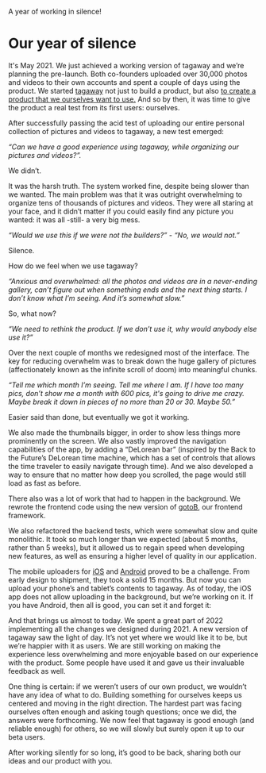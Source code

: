 A year of working in silence!
# Our year of silence

It's May 2021. We just achieved a working version of tagaway and we’re planning the pre-launch. Both co-founders uploaded over 30,000 photos and videos to their own accounts and spent a couple of days using the product. We started <a href="https://altocode.nl/pic/" target="_blank">tagaway</a> not just to build a product, but also <a href="https://altocode.nl/blog/facilitator" target="_blank">to create a product that we ourselves want to use.</a> And so by then, it was time to give the product a real test from its first users: ourselves.

After successfully passing the acid test of uploading our entire personal collection of pictures and videos to tagaway, a new test emerged:

<p style = "font-style: italic;">“Can we have a good experience using tagaway, while organizing our pictures and videos?”.</p> We didn’t.

It was the harsh truth. The system worked fine, despite being slower than we wanted. The main problem was that it was outright overwhelming to organize tens of thousands of pictures and videos. They were all staring at your face, and it didn’t matter if you could easily find any picture you wanted: it was all -still- a very big mess.

<p style = "font-style: italic;">“Would we use this if we were not the builders?” - “No, we would not.”</p> 

Silence. 

How do we feel when we use tagaway? 

<p style = "font-style: italic;">“Anxious and overwhelmed: all the photos and videos are in a never-ending gallery, can’t figure out when something ends and the next thing starts. I don’t know what I’m seeing. And it’s somewhat slow.”</p>

So, what now? 

<p style = "font-style: italic;">“We need to rethink the product. If we don’t use it, why would anybody else use it?”</p> 

Over the next couple of months we redesigned most of the interface. The key for reducing overwhelm was to break down the huge gallery of pictures (affectionately known as the infinite scroll of doom) into meaningful chunks. <p style = "font-style: italic;">“Tell me which month I’m seeing. Tell me where I am. If I have too many pics, don’t show me a month with 600 pics, it's going to drive me crazy. Maybe break it down in pieces of no more than 20 or 30. Maybe 50.”</p>

Easier said than done, but eventually we got it working.

We also made the thumbnails bigger, in order to show less things more prominently on the screen. We also vastly improved the navigation capabilities of the app, by adding a “DeLorean bar” (inspired by the Back to the Future’s DeLorean time machine, which has a set of controls that allows the time traveler to easily navigate through time). And we also developed a way to ensure that no matter how deep you scrolled, the page would still load as fast as before.

There also was a lot of work that had to happen in the background. We rewrote the frontend code using the new version of <a href="https://github.com/fpereiro/gotob" target="_blank"> gotoB</a>, our frontend framework.

We also refactored the backend tests, which were somewhat slow and quite monolithic. It took so much longer than we expected (about 5 months, rather than 5 weeks), but it allowed us to regain speed when developing new features, as well as ensuring a higher level of quality in our application.

The mobile uploaders for <a href="https://apps.apple.com/gb/app/ac-pic/id6443709273?uo=2" target="_blank">iOS</a> and <a href="https://play.google.com/store/apps/details?id=com.altocode.acpic&hl=en_US&gl=US" target="_blank">Android</a> proved to be a challenge. From early design to shipment, they took a solid 15 months. But now you can upload your phone’s and tablet’s contents to tagaway. As of today, the iOS app does not allow uploading in the background, but we’re working on it. If you have Android, then all is good, you can set it and forget it:  

And that brings us almost to today. We spent a great part of 2022 implementing all the changes we designed during 2021. A new version of tagaway saw the light of day. It’s not yet where we would like it to be, but we’re happier with it as users. We are still working on making the experience less overwhelming and more enjoyable based on our experience with the product. Some people have used it and gave us their invaluable feedback as well. 

One thing is certain: if we weren’t users of our own product, we wouldn’t have any idea of what to do. Building something for ourselves keeps us centered and moving in the right direction. The hardest part was facing ourselves often enough and asking tough questions; once we did, the answers were forthcoming. We now feel that tagaway is good enough (and reliable enough) for others, so we will slowly but surely open it up to our beta users. 

After working silently for so long, it’s good to be back, sharing both our ideas and our product with you.
